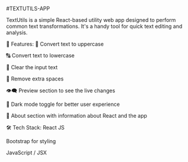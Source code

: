 #TEXTUTILS-APP

TextUtils is a simple React-based utility web app designed to perform common text transformations. It's a handy tool for quick text editing and analysis.

🔧 Features:
🔡 Convert text to uppercase

🔠 Convert text to lowercase

🧹 Clear the input text

🚫 Remove extra spaces

👁️‍🗨️ Preview section to see the live changes

🌙 Dark mode toggle for better user experience

📄 About section with information about React and the app

🛠️ Tech Stack:
React JS

Bootstrap for styling

JavaScript / JSX


